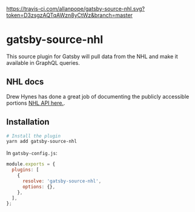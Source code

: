 https://travis-ci.com/allanpope/gatsby-source-nhl.svg?token=D3zsgzAQTqAWzn8yCtWz&branch=master

# gatsby-source-nhl

This source plugin for Gatsby will pull data from the NHL and make it available in GraphQL queries.

## NHL docs

Drew Hynes has done a great job of documenting the publicly accessible portions [NHL API here.](https://gitlab.com/dword4/nhlapi).

## Installation

```sh
# Install the plugin
yarn add gatsby-source-nhl
```

In `gatsby-config.js`:

```js
module.exports = {
  plugins: [
    {
      resolve: 'gatsby-source-nhl',
      options: {},
    },
  ],
};
```
